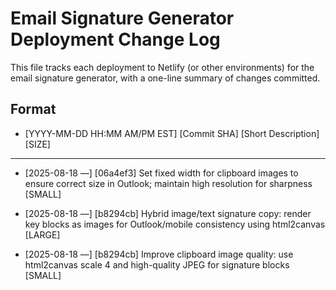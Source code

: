 # Email Signature Generator Deployment Change Log

This file tracks each deployment to Netlify (or other environments) for the email signature generator, with a one-line summary of changes committed.

## Format
- [YYYY-MM-DD HH:MM AM/PM EST] [Commit SHA] [Short Description] [SIZE]

---

- [2025-08-18  —] [06a4ef3] Set fixed width for clipboard images to ensure correct size in Outlook; maintain high resolution for sharpness [SMALL]

- [2025-08-18  —] [b8294cb] Hybrid image/text signature copy: render key blocks as images for Outlook/mobile consistency using html2canvas [LARGE]

- [2025-08-18  —] [b8294cb] Improve clipboard image quality: use html2canvas scale 4 and high-quality JPEG for signature blocks [SMALL]
